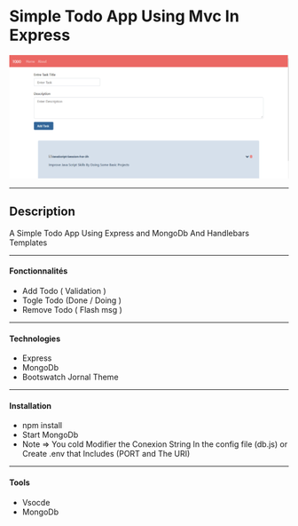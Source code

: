 # Simple Todo App Using Mvc In Express

![Project Image](./Img/app.png)

---

## Description

A Simple Todo App Using Express and MongoDb And Handlebars Templates

---

#### Fonctionnalités

- Add Todo ( Validation )
- Togle Todo (Done / Doing )
- Remove Todo ( Flash msg )

---

#### Technologies

- Express
- MongoDb
- Bootswatch Jornal Theme

---

#### Installation

- npm install
- Start MongoDb
- Note => You cold Modifier the Conexion String In the config file (db.js) or Create .env that Includes (PORT and The URI)

---

#### Tools

- Vsocde
- MongoDb
